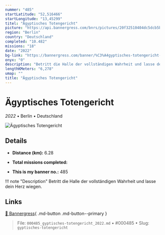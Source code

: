 ```yaml
---
nummer: "485"
startLatitude: "52,516466"
startLongitude: "13,45299"
titel: "Ägyptisches Totengericht"
picture: "https://api.bannergress.com/bnrs/pictures/20f32510404dc5dcb5b043d14ef777de"
region: "Berlin"
country: "Deutschland"
completed: "10.482"
missions: "18"
date: "2022"
bg-link: "https://bannergress.com/banner/%C3%A4gyptisches-totengericht-17af"
onyx: "0"
description: "Betritt die Halle der vollständigen Wahrheit und lasse dein Herz wiegen."
lengthKMeters: "6,278"
umap: ""
title: "Ägyptisches Totengericht"
---
```

# Ägyptisches Totengericht

*2022* • Berlin • Deutschland

![Ägyptisches Totengericht](https://api.bannergress.com/bnrs/pictures/20f32510404dc5dcb5b043d14ef777de)

## Details
- **Distance (km):** 6.28

- **Total missions completed:** 
- **This is my banner no.:** 485


!!! note "Description"
    Betritt die Halle der vollständigen Wahrheit und lasse dein Herz wiegen.



## Links
[🔗 Bannergress](https://bannergress.com/banner/%C3%A4gyptisches-totengericht-17af){ .md-button .md-button--primary }



> File: `000485_gyptisches-totengericht_2022.md` • #000485 • Slug: `gyptisches-totengericht`
